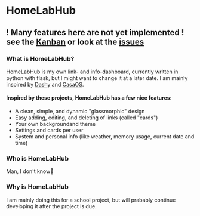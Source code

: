 # HomeLabHub
## ! Many features here are not yet implemented ! see the [Kanban](https://github.com/users/HardoMX/projects/7/views/1) or look at the [issues](https://github.com/HardoMX/HomeLabHub/issues)

### What is HomeLabHub?
HomeLabHub is my own link- and info-dashboard, currently written in python with flask, but I might want to change it at a later date. 
I am mainly inspired by [Dashy](https://github.com/lissy93/dashy) and [CasaOS](https://casaos.io/).
#### Inspired by these projects, HomeLabHub has a few nice features:
- A clean, simple, and dynamic "glassmorphic" design
- Easy adding, editing, and deleting of links (called "cards")
- Your own backgroundand theme
- Settings and cards per user
- System and personal info (like weather, memory usage, current date and time)

### Who is HomeLabHub
Man, I don't know🤷

### Why is HomeLabHub
I am mainly doing this for a school project, but will prabably continue developing it after the project is due.
